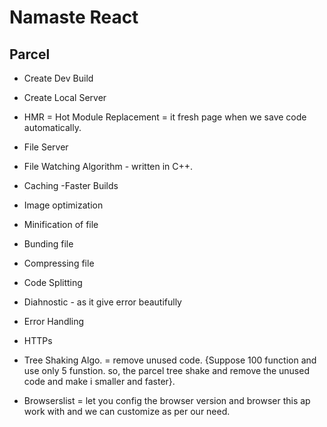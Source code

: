 # Namaste React

## Parcel
- Create Dev Build
- Create Local Server
- HMR = Hot Module Replacement = it fresh page when we save code automatically.
- File Server
- File Watching Algorithm - written in C++.
- Caching -Faster Builds
- Image optimization
- Minification of file
- Bunding file
- Compressing file
- Code Splitting
- Diahnostic - as it give error beautifully
- Error Handling
- HTTPs
- Tree Shaking Algo. = remove unused code.
 {Suppose 100 function and use only 5 funstion. so, the parcel tree shake and remove the unused code and make i smaller and faster}.

- Browserslist =  let you config the browser version and browser this ap work with and we can customize as per our need.